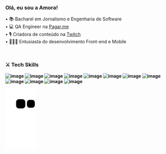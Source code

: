 ###  Olá, eu sou a Amora!

• 📚 Bacharel em Jornalismo e Engenharia de Software<br>
• 💻 QA Engineer na [Pagar.me](https://pagar.me)<br>
• 🎙 Criadora de conteúdo na [Twitch](http://www.twitch.tv/amoralih)<br>
• 👩🏻‍💻 Entusiasta do desenvolvimento Front-end e Mobile<b><p><br>

### ⚔️ Tech Skills

![image](https://img.shields.io/badge/Cypress-17202C?style=for-the-badge&logo=cypress&logoColor=white) ![image](https://img.shields.io/badge/Visual_Studio_Code-0078D4?style=for-the-badge&logo=visual%20studio%20code&logoColor=white) ![image](	https://img.shields.io/badge/Android_Studio-3DDC84?style=for-the-badge&logo=android-studio&logoColor=white ) ![image](https://img.shields.io/badge/CSS3-1572B6?style=for-the-badge&logo=css3&logoColor=white) ![image](	https://img.shields.io/badge/HTML5-E34F26?style=for-the-badge&logo=html5&logoColor=white) ![image](https://img.shields.io/badge/JavaScript-323330?style=for-the-badge&logo=javascript&logoColor=F7DF1E) ![image](https://img.shields.io/badge/Python-FFD43B?style=for-the-badge&logo=python&logoColor=blue ) ![image](https://img.shields.io/badge/Android-3DDC84?style=for-the-badge&logo=android&logoColor=white) ![image](	https://img.shields.io/badge/Medium-12100E?style=for-the-badge&logo=medium&logoColor=white) ![image](	https://img.shields.io/badge/circleci-343434?style=for-the-badge&logo=circleci&logoColor=white) ![image](https://img.shields.io/badge/GitHub_Actions-2088FF?style=for-the-badge&logo=github-actions&logoColor=white) ![image](https://img.shields.io/badge/Jira-0052CC?style=for-the-badge&logo=Jira&logoColor=white)<br>

![snake gif](https://github.com/amoralih/amoralih/blob/output/github-contribution-grid-snake.svg)


